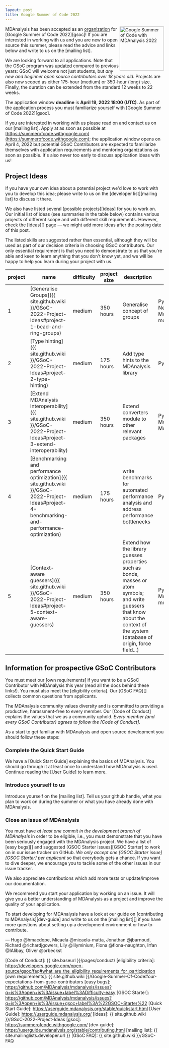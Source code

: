 ```yaml
---
layout: post
title: Google Summer of Code 2022
---
```


<p>
<img
src="https://developers.google.com/open-source/gsoc/resources/downloads/GSoC-Vertical.svg"
title="Google Summer of Code 2022" alt="Google Summer of Code with
MDAnalysis 2022"
style="float: right; height: 10em; " />
</p>

MDAnalysis has been accepted as an [organization][org] for [Google Summer of Code 2022][gsoc]!
If you are interested in working with us and you are new to open source
this summer, please read the advice and links below and write to us on the
[mailing list].

We are looking forward to all applications. Note that the GSoC program was
[updated](https://opensource.googleblog.com/2021/11/expanding-google-summer-of-code-in-2022.html)
compared to previous years: GSoC will welcome not just students, but *any new
and beginner open source contributors over 18 years old*. Projects are also now
scoped as either 175-hour (medium) or 350-hour (long) size. Finally, the duration
can be extended from the standard 12 weeks to 22 weeks.

The application window **deadline** is **April 19, 2022 18:00 (UTC)**. As
part of the application process you must familiarize yourself with [Google
Summer of Code 2022][gsoc]. 

If you are interested in working with us please read on and contact us
on our [mailing list].  Apply at as soon as possible at
[https://summerofcode.withgoogle.com](https://summerofcode.withgoogle.com);
the application window opens on April 4, 2022 but potential GSoC
Contributors are expected to familiarize themselves with application
requirements and mentoring organizations as soon as possible. It's
also never too early to discuss application ideas with us!

## Project Ideas

If you have your own idea about a potential project we'd love to work with you
to develop this idea; please write to us on the [developer list][mailing list]
to discuss it there.

We also have listed several [possible projects][ideas] for you to work on. Our
initial list of ideas (see summaries in the table below) contains various
projects of different scope and with different skill requirements. However,
check the [ideas][] page — we might add more ideas after the posting date of
this post.

The listed skills are suggested rather than essential, although they will be used
as part of our decision criteria in choosing GSoC contributors. Our only essential
requirement is that you need to demonstrate to us that you're able and keen to learn
anything that you don't know yet, and we will be happy to help you learn during
your project with us. 

| project | name                                                                                                                                                      | difficulty | project size | description                                                                                    | skills                      | mentors                                |
|---------|-----------------------------------------------------------------------------------------------------------------------------------------------------------|------------|------------|------------------------------------------------------------------------------------------------|-----------------------------|----------------------------------------|
| 1       | [Generalise Groups]({{ site.github.wiki }}/GSoC-2022-Project-Ideas#project-1-bead-and-ring-groups)                                         | medium     | 350 hours   | Generalise concept of groups                                                                   | Python, NetworkX, Molecular modelling                  | @lilyminium, @fiona-naughton, @richardjgowers, @IAlibay, @micaela-matta |
| 2       | [Type hinting]({{ site.github.wiki }}/GSoC-2022-Project-Ideas#project-2-type-hinting)                              | medium      | 175 hours   | Add type hints to the MDAnalysis library                                                          | Python        | @IAlibay, @jbarnoud |
| 3       | [Extend MDAnalysis Interoperability]({{ site.github.wiki }}/GSoC-2022-Project-Ideas#project-3-extend-interoperability)                  | medium     | 350 hours   | Extend converters module to other relevant packages                                            | Python, Molecular Modelling                      | @lilyminium, @IAlibay, @fiona-naughton, @hmacdope  |
| 4       | [Benchmarking and performance optimization]({{ site.github.wiki }}/GSoC-2022-Project-Ideas#project-4-benchmarking-and-performance-optimization)                  | medium     | 175 hours   |  write benchmarks for automated performance analysis and address performance bottlenecks | Python                      | @hmacdope, @orbeckst, @jbarnoud  |
| 5       | [Context-aware guessers]({{ site.github.wiki }}/GSoC-2022-Project-Ideas#project-5-context-aware-guessers) | medium | 350 hours   | Extend how the library guesses properties such as bonds, masses or atom symbols; and write guessers that know about the context of the system (database of origin, force field...) | Python, Molecular modelling | @jbarnoud @micaela-matta @IAlibay |

## Information for prospective GSoC Contributors

You must meet our [own requirements] if you want to be a GSoC
Contributor with MDAnalysis this year (read all the docs behind these
links!). You must also meet the [eligibility criteria]. Our [GSoC
FAQ][] collects common questions from applicants.

The MDAnalysis community values diversity and is committed to
providing a productive, harassment-free to every member. Our [Code of
Conduct] explains the values that we as a community uphold. *Every
member (and every GSoC Contributor) agrees to follow the [Code of
Conduct]*.

As a start to get familiar with MDAnalysis and open source development you
should follow these steps:

### Complete the Quick Start Guide

We have a [Quick Start Guide] explaining the basics of MDAnalysis. You
should go through it at least once to understand how MDAnalysis is
used. Continue reading the [User Guide] to learn more.

### Introduce yourself to us

Introduce yourself on the [mailing list]. Tell us your github handle, what you plan to work
on during the summer or what you have already done with MDAnalysis.

### Close an issue of MDAnalysis

You must have *at least one commit in the development branch of MDAnalysis* in
order to be eligible, i.e., you must demonstrate that you have been seriously
engaged with the MDAnalysis project.  We have a list of [easy bugs][] and
suggested [GSOC Starter issues][GSOC Starter] to work on in our issue tracker
on GitHub. *We only accept one [GSOC Starter issue][GSOC Starter] per
applicant* so that everybody gets a chance. If you want to dive deeper, we
encourage you to tackle some of the other issues in our issue tracker.

We also appreciate contributions which add more tests or update/improve our documentation.

We recommend you start your application by working on an issue. It will give
you a better understanding of MDAnalysis as a project and improve the quality
of your application.

To start developing for MDAnalysis have a look at our
guide on [contributing to MDAnalysis][dev-guide] and write to us on
the [mailing list][] if you have more questions about setting up a
development environment or how to contribute.


— Hugo @hmacdope, Micaela @micaela-matta, Jonathan @jbarnoud, Richard @richardjgowers, Lily @lilyminium, Fiona @fiona-naughton, Irfan @IAlibay, Oliver @orbeckst


[org]: https://summerofcode.withgoogle.com/programs/2022/organizations/mdanalysis
[Code of Conduct]: {{ site.baseurl }}/pages/conduct/
[eligibility criteria]: https://developers.google.com/open-source/gsoc/faq#what_are_the_eligibility_requirements_for_participation
[own requirements]: {{ site.github.wiki }}/Google-Summer-Of-Code#our-expectations-from-gsoc-contributors
[easy bugs]: https://github.com/MDAnalysis/mdanalysis/issues?q=is%3Aopen+is%3Aissue+label%3ADifficulty-easy
[GSOC Starter]: https://github.com/MDAnalysis/mdanalysis/issues?q=is%3Aopen+is%3Aissue+gsoc+label%3A%22GSOC+Starter%22
[Quick Start Guide]: https://userguide.mdanalysis.org/stable/quickstart.html
[User Guide]: https://userguide.mdanalysis.org/
[ideas]: {{ site.github.wiki }}/GSoC-2022-Project-Ideas
[gsoc]: https://summerofcode.withgoogle.com/
[dev-guide]: https://userguide.mdanalysis.org/stable/contributing.html
[mailing list]: {{ site.mailinglists.developer.url }}
[GSoC FAQ]: {{ site.github.wiki }}/GSoC-FAQ
